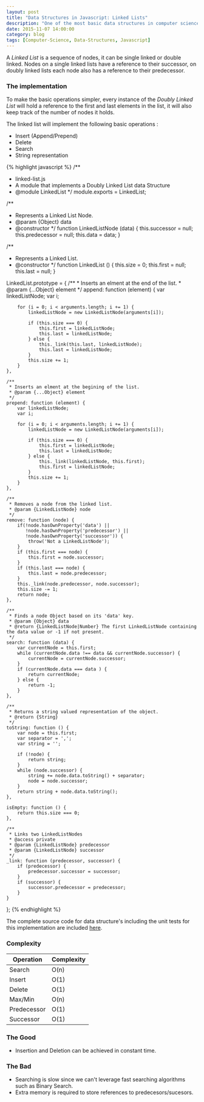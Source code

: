 ```yaml
---
layout: post
title: "Data Structures in Javascript: Linked Lists"
description: "One of the most basic data structures in computer science, with a simple implementation yielding great time and space complexity for a set of operations."
date: 2015-11-07 14:00:00
category: blog
tags: [Computer-Science, Data-Structures, Javascript]
---
```


A *Linked List* is a sequence of nodes, it can be single linked or double linked. Nodes on a single linked lists have a reference to their successor, on doubly linked lists each node also has a reference to their predecessor.

### The implementation

To make the basic operations simpler, every instance of the *Doubly Linked List* will hold a reference to the first and last elements in the list, it will also keep track of the number of nodes it holds.

The linked list will implement the following basic operations :

- Insert (Append/Prepend)
- Delete
- Search
- String representation

<!-- {% gist fabianuribe/cf4f9af85e10521063ed linked-list.js %} -->

{% highlight javascript %}
/**
 * linked-list.js
 * A module that implements a Doubly Linked List data Structure
 * @module LinkedList
 */
module.exports = LinkedList;

/**
 * Represents a Linked List Node.
 * @param {Object} data
 * @constructor
 */
function LinkedListNode (data) {
    this.successor = null;
    this.predecessor = null;
    this.data = data;
}

/**
 * Represents a Linked List.
 * @constructor
 */
function LinkedList () {
    this.size = 0;
    this.first = null;
    this.last = null;
}

LinkedList.prototype = {
    /**
     * Inserts an elment at the end of the list.
     * @param {...Object} element
     */
    append: function (element) {
        var linkedListNode;
        var i;

        for (i = 0; i < arguments.length; i += 1) {
            linkedListNode = new LinkedListNode(arguments[i]);

            if (this.size === 0) {
                this.first = linkedListNode;
                this.last = linkedListNode;
            } else {
                this._link(this.last, linkedListNode);
                this.last = linkedListNode;
            }
            this.size += 1;
        }
    },

    /**
     * Inserts an elment at the begining of the list.
     * @param {...Object} element
     */
    prepend: function (element) {
        var linkedListNode;
        var i;

        for (i = 0; i < arguments.length; i += 1) {
            linkedListNode = new LinkedListNode(arguments[i]);

            if (this.size === 0) {
                this.first = linkedListNode;
                this.last = linkedListNode;
            } else {
                this._link(linkedListNode, this.first);
                this.first = linkedListNode;
            }
            this.size += 1;
        }
    },

    /**
     * Removes a node from the linked list.
     * @param {LinkedListNode} node
     */
    remove: function (node) {
        if(!node.hasOwnProperty('data') ||
           !node.hasOwnProperty('predecessor') ||
           !node.hasOwnProperty('successor')) {
            throw('Not a LinkedListNode');
        }
        if (this.first === node) {
            this.first = node.successor;
        }
        if (this.last === node) {
            this.last = node.predecessor;
        }
        this._link(node.predecessor, node.successor);
        this.size -= 1;
        return node;
    },

    /**
     * Finds a node Object based on its 'data' key.
     * @param {Object} data
     * @return {LinkedListNode|Number} The first LinkedListNode containing the data value or -1 if not present.
     */
    search: function (data) {
        var currentNode = this.first;
        while (currentNode.data !== data && currentNode.successor) {
            currentNode = currentNode.successor;
        }
        if (currentNode.data === data ) {
            return currentNode;
        } else {
            return -1;
        }
    },

    /**
     * Returns a string valued representation of the object.
     * @return {String}
     */
    toString: function () {
        var node = this.first;
        var separator = ',';
        var string = '';

        if (!node) {
            return string;
        }
        while (node.successor) {
            string += node.data.toString() + separator;
            node = node.successor;
        }
        return string + node.data.toString();
    },

    isEmpty: function () {
        return this.size === 0;
    },

    /**
     * Links two LinkedListNodes
     * @access private
     * @param {LinkedListNode} predecessor
     * @param {LinkedListNode} successor
     */
    _link: function (predecessor, successor) {
        if (predecessor) {
            predecessor.successor = successor;
        }
        if (successor) {
            successor.predecessor = predecessor;
        }
    }
};
{% endhighlight %}


The complete source code for data structure's including the unit tests for this implementation are included [here](https://gist.github.com/fabianuribe/cf4f9af85e10521063ed#file-linked-list-js).

### Complexity

<div class="complexity-table">
    <table>
        <thead>
            <tr>
                <th>Operation</th>
                <th>Complexity</th>
            </tr>
        </thead>
        <tbody>
            <tr>
                <td>Search</td>
                <td>O(n)</td>
            </tr>
            <tr>
                <td>Insert</td>
                <td>O(1)</td>
            </tr>
            <tr>
                <td>Delete</td>
                <td>O(1)</td>
            </tr>
            <tr>
                <td>Max/Min</td>
                <td>O(n)</td>
            </tr>
            <tr>
                <td>Predecessor</td>
                <td>O(1)</td>
            </tr>
            <tr>
                <td>Successor</td>
                <td>O(1)</td>
            </tr>
        </tbody>
    </table>
</div>

### The Good

- Insertion and Deletion can be achieved in constant time.

### The Bad

- Searching is slow since we can't leverage fast searching algorithms such as Binary Search.
- Extra memory is required to store references to predecesors/sucesors.
